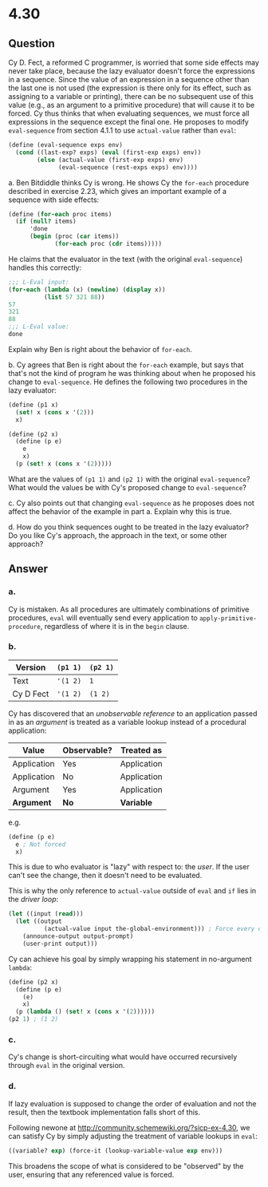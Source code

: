 # 4.30

## Question

Cy D. Fect, a reformed C programmer, is worried that some side effects may never take place, because the lazy evaluator doesn't force the expressions in a sequence. Since the value of an expression in a sequence other than the last one is not used (the expression is there only for its effect, such as assigning to a variable or printing), there can be no subsequent use of this value (e.g., as an argument to a primitive procedure) that will cause it to be forced. Cy thus thinks that when evaluating sequences, we must force all expressions in the sequence except the final one. He proposes to modify `eval-sequence` from section 4.1.1 to use `actual-value` rather than `eval`:

```scheme
(define (eval-sequence exps env)
  (cond ((last-exp? exps) (eval (first-exp exps) env))
        (else (actual-value (first-exp exps) env)
              (eval-sequence (rest-exps exps) env))))
```

a. Ben Bitdiddle thinks Cy is wrong. He shows Cy the `for-each` procedure described in exercise 2.23, which gives an important example of a sequence with side effects:

```scheme
(define (for-each proc items)
  (if (null? items)
      'done
      (begin (proc (car items))
             (for-each proc (cdr items)))))
```

He claims that the evaluator in the text (with the original `eval-sequence`) handles this correctly:

```scheme
;;; L-Eval input:
(for-each (lambda (x) (newline) (display x))
          (list 57 321 88))
57
321
88
;;; L-Eval value:
done
```

Explain why Ben is right about the behavior of `for-each`.

b. Cy agrees that Ben is right about the `for-each` example, but says that that's not the kind of program he was thinking about when he proposed his change to `eval-sequence`. He defines the following two procedures in the lazy evaluator:

```scheme
(define (p1 x)
  (set! x (cons x '(2)))
  x)

(define (p2 x)
  (define (p e)
    e
    x)
  (p (set! x (cons x '(2)))))
```

What are the values of `(p1 1)` and `(p2 1)` with the original `eval-sequence`? What would the values be with Cy's proposed change to `eval-sequence`?

c. Cy also points out that changing `eval-sequence` as he proposes does not affect the behavior of the example in part a. Explain why this is true.

d. How do you think sequences ought to be treated in the lazy evaluator? Do you like Cy's approach, the approach in the text, or some other approach?

## Answer

### a.

Cy is mistaken. As all procedures are ultimately combinations of primitive procedures, `eval` will eventually send every application to `apply-primitive-procedure`, regardless of where it is in the `begin` clause.

### b.

|Version|`(p1 1)`|`(p2 1)`|
|---|---|---|
|Text|`'(1 2)`|`1`|
|Cy D Fect|`'(1 2)`|`(1 2)`|

Cy has discovered that an *unobservable reference* to an application passed in as an *argument* is treated as a variable lookup instead of a procedural application:

|Value|Observable?|Treated as|
|---|---|---|
|Application|Yes|Application|
|Application|No|Application|
|Argument|Yes|Application|
|**Argument**|**No**|**Variable**|

e.g.
```scheme
(define (p e)
  e ; Not forced
  x)
```


This is due to who evaluator is "lazy" with respect to: the *user*. If the user can't see the change, then it doesn't need to be evaluated.

This is why the only reference to `actual-value` outside of `eval` and `if` lies in the *driver loop*:

```scheme
(let ((input (read)))
  (let ((output
          (actual-value input the-global-environment))) ; Force every observable value
    (announce-output output-prompt)
    (user-print output)))
```

Cy can achieve his goal by simply wrapping his statement in no-argument `lambda`:

```scheme
(define (p2 x)
  (define (p e)
    (e)
    x)
  (p (lambda () (set! x (cons x '(2))))))
(p2 1) ; (1 2)
```

### c.

Cy's change is short-circuiting what would have occurred recursively through `eval` in the original version.

### d.

If lazy evaluation is supposed to change the order of evaluation and not the result, then the textbook implementation falls short of this.

Following newone at <http://community.schemewiki.org/?sicp-ex-4.30>, we can satisfy Cy by simply adjusting the treatment of variable lookups in `eval`:

```scheme
((variable? exp) (force-it (lookup-variable-value exp env)))
```

This broadens the scope of what is considered to be "observed" by the user, ensuring that any referenced value is forced.
